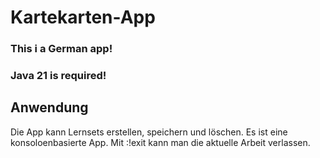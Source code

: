 # Kartekarten-App

### This i a German app!

### Java 21 is required!

## Anwendung
Die App kann Lernsets erstellen, speichern und löschen.
Es ist eine konsoloenbasierte App.
Mit :!exit kann man die aktuelle Arbeit verlassen.
